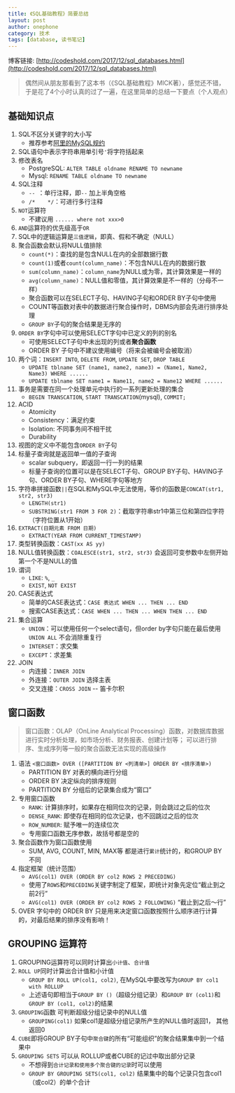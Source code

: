```yaml
---
title: 《SQL基础教程》简要总结
layout: post
author: onephone
category: 技术
tags: [database, 读书笔记]
---
```

博客链接: [http://codeshold.com/2017/12/sql_databases.html](http://codeshold.com/2017/12/sql_databases.html)

> 偶然间从朋友那看到了这本书（《SQL基础教程》MICK著），感觉还不错，于是花了4个小时认真的过了一遍，在这里简单的总结一下要点（个人观点）


## 基础知识点
1. SQL不区分关键字的大小写
    - 推荐参考[阿里的MySQL规约](http://blog.csdn.net/jiankunking/article/details/56279259)
2. SQL语句中表示字符串用单引号`'`将字符括起来
3. 修改表名
    - PostgreSQL: `ALTER TABLE oldname RENAME TO newname`
    - Mysql: `RENAME TABLE oldname TO newname`
4. SQL注释
    - `-- `：单行注释，即`--` 加上半角空格
    - `/*    */`：可进行多行注释
5. `NOT`运算符
    - 不建议用 `...... where not xxx>0`
6. `AND`运算符的优先级高于`OR`
7. SQL中的逻辑运算是`三值逻辑`，即真、假和不确定（NULL）
8. 聚合函数会默认将NULL值排除
    - `count(*)`：查找的是包含NULL在内的全部数据行数
    - `count(1)`或者`count(column_name)`：不包含NULL在内的数据行数
    - `sum(column_name)`：`column_name`为NULL或为零，其计算效果是一样的
    - `avg(column_name)`：NULL值和零值，其计算效果是不一样的（分母不一样）
    - 聚合函数可以在SELECT子句、HAVING子句和ORDER BY子句中使用
    - COUNT等函数对表中的数据进行聚合操作时，DBMS内部会先进行排序处理
    - `GROUP BY`子句的聚合结果是无序的
9. `ORDER BY`字句中可以使用SELECT字句中已定义的列的别名
    - 可使用SELECT子句中未出现的列或者**聚合函数**
    - ORDER BY 子句中不建议使用编号（将来会被编号会被取消）
10. 两个词：`INSERT INTO`, `DELETE FROM`, `UPDATE SET`, `DROP TABLE` 
    - `UPDATE tblname SET (name1, name2, name3) = (Name1, Name2, Name3) WHERE ......`
    - `UPDATE tblname SET name1 = Name11, name2 = Name12 WHERE ......`
11. 事务是需要在同一个处理单元中执行的一系列更新处理的集合
    - `BEGIN TRANSCATION`, `START TRANSCATION`(mysql), `COMMIT;`
12. ACID
    - Atomicity
    - Consistency：满足约束
    - Isolation: 不同事务间不相干扰
    - Durability 
13. 视图的定义中不能包含`ORDER BY`子句
14. 标量子查询就是返回单一值的子查询
    - scalar subquery，即返回一行一列的结果
    - 标量子查询的位置可以是在SELECT子句、GROUP BY子句、HAVING子句、ORDER BY子句、WHERE字句等地方
1. 字符串拼接函数`||`在SQL和MySQL中无法使用，等价的函数是`CONCAT(str1, str2, str3)`
    - `LENGTH(str1)`
    - `SUBSTRING(str1 FROM 3 FOR 2)`：截取字符串str1中第三位和第四位字符（字符位置从1开始）
2. `EXTRACT(日期元素 FROM 日期)`
    - `EXTRACT(YEAR FROM CURRENT_TIMESTAMP)`
2. 类型转换函数：`CAST(xx AS yy)`
3. NULL值转换函数：`COALESCE(str1, str2, str3)` 会返回可变参数中左侧开始第一个不是NULL的值
4. 谓词
    - `LIKE`: `%`, `_`
    - `EXIST`, `NOT EXIST`
5. CASE表达式
    - 简单的CASE表达式：`CASE 表达式 WHEN ... THEN ... END`
    - 搜索CASE表达式：`CASE WHEN ... THEN ... WHEN THEN ... END`
6. 集合运算
    - `UNION`：可以使用任何一个select语句，但order by字句只能在最后使用 `UNION ALL` 不会消除重复行
    - `INTERSET`：求交集
    - `EXCEPT`：求差集
7. JOIN
    - 内连接：`INNER JOIN`
    - 外连接：`OUTER JOIN` 选择主表
    - 交叉连接：`CROSS JOIN`  --  笛卡尔积


## 窗口函数
> 窗口函数：OLAP（OnLine Analytical Processing）函数，对数据库数据进行实时分析处理，如市场分析、财务报表、创建计划等；
可以进行排序、生成序列等一般的聚合函数无法实现的高级操作

1. 语法 `<窗口函数> OVER ([PARTITION BY <列清单>] ORDER BY <排序清单>)`
    - PARTITION BY 对表的横向进行分组
    - ORDER BY 决定纵向的排序规则
    - PARTITION BY 分组后的记录集合成为“窗口”
3. 专用窗口函数
    - `RANK`: 计算排序时，如果存在相同位次的记录，则会跳过之后的位次
    - `DENSE_RANK`: 即使存在相同的位次记录，也不回跳过之后的位次
    - `ROW_NUMBER`: 赋予唯一的连续位次
    - 专用窗口函数无序参数，故括号都是空的
4. 聚合函数作为窗口函数使用
    - SUM, AVG, COUNT, MIN, MAX等 都是进行`累计`统计的，和GROUP BY 不同
5. 指定框架（统计范围）
    - `AVG(col1) OVER (ORDER BY col2 ROWS 2 PRECEDING)`
    - 使用了`ROWS`和`PRECEDING`关键字制定了框架，即统计对象先定位“截止到之前2行”
    - `AVG(col1) OVER (ORDER BY col2 ROWS 2 FOLLOWING)` “截止到之后～行”
6. OVER 字句中的 ORDER BY 只是用来决定窗口函数按照什么顺序进行计算的，对最后结果的排序没有影响！


## GROUPING 运算符
1. GROUPING运算符可以同时计算出`小计值`、`合计值`
2. `ROLL UP`同时计算出合计值和小计值
    - `GROUP BY ROLL UP(col1, col2)`, 在MySQL中要改写为`GROUP BY col1 with ROLLUP`
    - 上述语句即相当于`GROUP BY ()`（超级分组记录）和`GROUP BY (col1)`和`GROUP BY (col1, col2)`的结果
3. `GROUPING`函数 可判断超级分组记录中的NULL值
    - `GROUPING(col1)` 如果col1是超级分组记录所产生的NULL值时返回1， 其他返回0
4. `CUBE`即将GROUP BY子句中`聚合键`的所有“可能组织”的聚合结果集中到一个结果中
5. `GROUPING SETS` 可以从 ROLLUP或者CUBE的记过中取出部分记录
    - 不想得到`合计记录和使用多个聚合键的记录`时可以使用
    - `GROUP BY GROUPING SETS(col1, col2)` 结果集中的每个记录只包含col1（或col2）的单个合计







